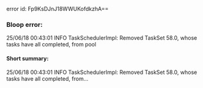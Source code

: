error id: Fp9KsDJnJ18WWUKofdkzhA==
### Bloop error:

25/06/18 00:43:01 INFO TaskSchedulerImpl: Removed TaskSet 58.0, whose tasks have all completed, from pool
#### Short summary: 

25/06/18 00:43:01 INFO TaskSchedulerImpl: Removed TaskSet 58.0, whose tasks have all completed, from...